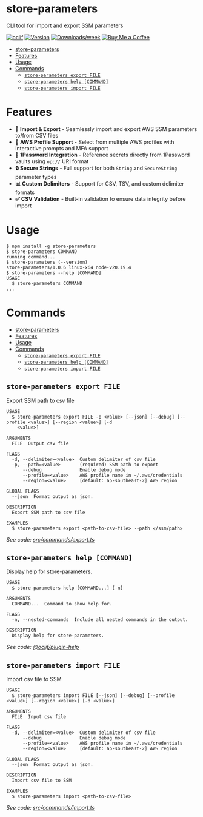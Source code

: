 # store-parameters

CLI tool for import and export SSM parameters

[![oclif](https://img.shields.io/badge/cli-oclif-brightgreen.svg)](https://oclif.io)
[![Version](https://img.shields.io/npm/v/store-parameters.svg)](https://npmjs.org/package/store-parameters)
[![Downloads/week](https://img.shields.io/npm/dw/store-parameters.svg)](https://npmjs.org/package/store-parameters)
[![Buy Me a Coffee](https://img.shields.io/badge/Buy%20Me%20a%20Coffee-Support%20Me-orange)](https://coff.ee/kai.nguyen)

<!-- toc -->

- [store-parameters](#store-parameters)
- [Features](#features)
- [Usage](#usage)
- [Commands](#commands)
  - [`store-parameters export FILE`](#store-parameters-export-file)
  - [`store-parameters help [COMMAND]`](#store-parameters-help-command)
  - [`store-parameters import FILE`](#store-parameters-import-file)

# Features

- **🔄 Import & Export** - Seamlessly import and export AWS SSM parameters to/from CSV files
- **👤 AWS Profile Support** - Select from multiple AWS profiles with interactive prompts and MFA support
- **🔐 1Password Integration** - Reference secrets directly from 1Password vaults using `op://` URI format
- **🔒 Secure Strings** - Full support for both `String` and `SecureString` parameter types
- **📊 Custom Delimiters** - Support for CSV, TSV, and custom delimiter formats
- **✅ CSV Validation** - Built-in validation to ensure data integrity before import

# Usage

<!-- usage -->

```sh-session
$ npm install -g store-parameters
$ store-parameters COMMAND
running command...
$ store-parameters (--version)
store-parameters/1.0.6 linux-x64 node-v20.19.4
$ store-parameters --help [COMMAND]
USAGE
  $ store-parameters COMMAND
...
```

<!-- usagestop -->

# Commands

<!-- commands -->

- [store-parameters](#store-parameters)
- [Features](#features)
- [Usage](#usage)
- [Commands](#commands)
  - [`store-parameters export FILE`](#store-parameters-export-file)
  - [`store-parameters help [COMMAND]`](#store-parameters-help-command)
  - [`store-parameters import FILE`](#store-parameters-import-file)

## `store-parameters export FILE`

Export SSM path to csv file

```
USAGE
  $ store-parameters export FILE -p <value> [--json] [--debug] [--profile <value>] [--region <value>] [-d
    <value>]

ARGUMENTS
  FILE  Output csv file

FLAGS
  -d, --delimiter=<value>  Custom delimiter of csv file
  -p, --path=<value>       (required) SSM path to export
      --debug              Enable debug mode
      --profile=<value>    AWS profile name in ~/.aws/credentials
      --region=<value>     [default: ap-southeast-2] AWS region

GLOBAL FLAGS
  --json  Format output as json.

DESCRIPTION
  Export SSM path to csv file

EXAMPLES
  $ store-parameters export <path-to-csv-file> --path </ssm/path>
```

_See code: [src/commands/export.ts](https://github.com/kai-nguyen-aligent/store-parameters/blob/v1.0.6/src/commands/export.ts)_

## `store-parameters help [COMMAND]`

Display help for store-parameters.

```
USAGE
  $ store-parameters help [COMMAND...] [-n]

ARGUMENTS
  COMMAND...  Command to show help for.

FLAGS
  -n, --nested-commands  Include all nested commands in the output.

DESCRIPTION
  Display help for store-parameters.
```

_See code: [@oclif/plugin-help](https://github.com/oclif/plugin-help/blob/v6.2.11/src/commands/help.ts)_

## `store-parameters import FILE`

Import csv file to SSM

```
USAGE
  $ store-parameters import FILE [--json] [--debug] [--profile <value>] [--region <value>] [-d <value>]

ARGUMENTS
  FILE  Input csv file

FLAGS
  -d, --delimiter=<value>  Custom delimiter of csv file
      --debug              Enable debug mode
      --profile=<value>    AWS profile name in ~/.aws/credentials
      --region=<value>     [default: ap-southeast-2] AWS region

GLOBAL FLAGS
  --json  Format output as json.

DESCRIPTION
  Import csv file to SSM

EXAMPLES
  $ store-parameters import <path-to-csv-file>
```

_See code: [src/commands/import.ts](https://github.com/kai-nguyen-aligent/store-parameters/blob/v1.0.6/src/commands/import.ts)_

<!-- commandsstop -->
